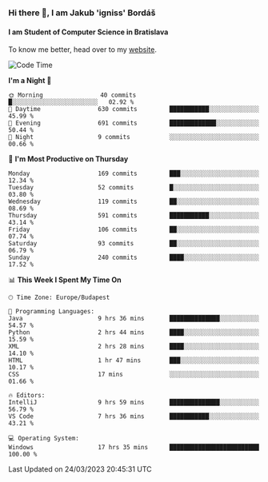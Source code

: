 ### Hi there 👋, I am Jakub 'igniss' Bordáš

#### I am Student of Computer Science in Bratislava
To know me better, head over to my [website](https://bordas.sk).


<!--START_SECTION:waka-->
![Code Time](http://img.shields.io/badge/Code%20Time-1%2C083%20hrs%2040%20mins-blue)

**I'm a Night 🦉** 

```text
🌞 Morning                40 commits          █░░░░░░░░░░░░░░░░░░░░░░░░   02.92 % 
🌆 Daytime                630 commits         ███████████░░░░░░░░░░░░░░   45.99 % 
🌃 Evening                691 commits         █████████████░░░░░░░░░░░░   50.44 % 
🌙 Night                  9 commits           ░░░░░░░░░░░░░░░░░░░░░░░░░   00.66 % 
```
📅 **I'm Most Productive on Thursday** 

```text
Monday                   169 commits         ███░░░░░░░░░░░░░░░░░░░░░░   12.34 % 
Tuesday                  52 commits          █░░░░░░░░░░░░░░░░░░░░░░░░   03.80 % 
Wednesday                119 commits         ██░░░░░░░░░░░░░░░░░░░░░░░   08.69 % 
Thursday                 591 commits         ███████████░░░░░░░░░░░░░░   43.14 % 
Friday                   106 commits         ██░░░░░░░░░░░░░░░░░░░░░░░   07.74 % 
Saturday                 93 commits          ██░░░░░░░░░░░░░░░░░░░░░░░   06.79 % 
Sunday                   240 commits         ████░░░░░░░░░░░░░░░░░░░░░   17.52 % 
```


📊 **This Week I Spent My Time On** 

```text
🕑︎ Time Zone: Europe/Budapest

💬 Programming Languages: 
Java                     9 hrs 36 mins       ██████████████░░░░░░░░░░░   54.57 % 
Python                   2 hrs 44 mins       ████░░░░░░░░░░░░░░░░░░░░░   15.59 % 
XML                      2 hrs 28 mins       ████░░░░░░░░░░░░░░░░░░░░░   14.10 % 
HTML                     1 hr 47 mins        ███░░░░░░░░░░░░░░░░░░░░░░   10.17 % 
CSS                      17 mins             ░░░░░░░░░░░░░░░░░░░░░░░░░   01.66 % 

🔥 Editors: 
IntelliJ                 9 hrs 59 mins       ██████████████░░░░░░░░░░░   56.79 % 
VS Code                  7 hrs 36 mins       ███████████░░░░░░░░░░░░░░   43.21 % 

💻 Operating System: 
Windows                  17 hrs 35 mins      █████████████████████████   100.00 % 
```


 Last Updated on 24/03/2023 20:45:31 UTC
<!--END_SECTION:waka-->
